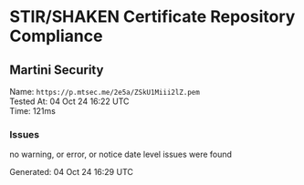 # STIR/SHAKEN Certificate Repository Compliance

## Martini Security

Name: `https://p.mtsec.me/2e5a/ZSkU1Miii2lZ.pem`\
Tested At: 04 Oct 24 16:22 UTC\
Time: 121ms

### Issues

no warning, or error, or notice date level issues were found

Generated: 04 Oct 24 16:29 UTC